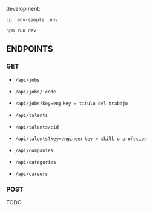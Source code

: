 development:

```
cp .env-sample .env
```

```
npm run dev
```

## ENDPOINTS

### GET

- `/api/jobs`
- `/api/jobs/:code`
- `/api/jobs?key=eng` `key = titulo del trabajo`

- `/api/talents`
- `/api/talents/:id`
- `/api/talents?key=engineer` `key = skill o profesion`

- `/api/companies`
- `/api/categories`
- `/api/careers`

### POST

TODO
